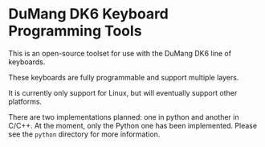 # DuMang DK6 Keyboard Programming Tools

This is an open-source toolset for use with the DuMang DK6 line of keyboards.

These keyboards are fully programmable and support multiple layers.

It is currently only support for Linux, but will eventually support other
platforms.

There are two implementations planned: one in python and another in C/C++. At
the moment, only the Python one has been implemented. Please see the `python`
directory for more information.
